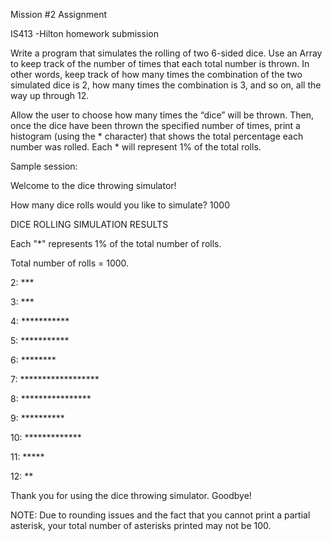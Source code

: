 Mission #2 Assignment

IS413 -Hilton homework submission

Write a program that simulates the rolling of two 6-sided dice. Use an Array to keep track of the
number of times that each total number is thrown. In other words, keep track of how many times
the combination of the two simulated dice is 2, how many times the combination is 3, and so on,
all the way up through 12.

Allow the user to choose how many times the “dice” will be thrown. Then, once the dice have
been thrown the specified number of times, print a histogram (using the * character) that shows
the total percentage each number was rolled. Each * will represent 1% of the total rolls.

Sample session:

Welcome to the dice throwing simulator!

How many dice rolls would you like to simulate? 1000

DICE ROLLING SIMULATION RESULTS

Each "*" represents 1% of the total number of rolls.

Total number of rolls = 1000.

2: ***

3: ***

4: ***********

5: ***********

6: ********

7: ******************

8: ****************

9: **********

10: *************

11: *****

12: **

Thank you for using the dice throwing simulator. Goodbye!

NOTE: Due to rounding issues and the fact that you cannot print a partial asterisk, your total
number of asterisks printed may not be 100.

